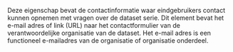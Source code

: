 Deze eigenschap bevat de contactinformatie waar eindgebruikers contact kunnen opnemen met vragen over de dataset serie. Dit element bevat het e-mail adres of link (URL) naar het contactformulier van de verantwoordelijke organisatie van de dataset. Het e-mail adres is een functioneel e-mailadres van de organisatie of organisatie onderdeel.
